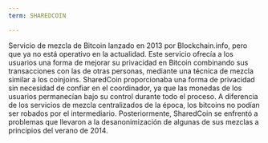 ```yaml
---
term: SHAREDCOIN

---
```

Servicio de mezcla de Bitcoin lanzado en 2013 por Blockchain.info, pero que ya no está operativo en la actualidad. Este servicio ofrecía a los usuarios una forma de mejorar su privacidad en Bitcoin combinando sus transacciones con las de otras personas, mediante una técnica de mezcla similar a los coinjoins. SharedCoin proporcionaba una forma de privacidad sin necesidad de confiar en el coordinador, ya que las monedas de los usuarios permanecían bajo su control durante todo el proceso. A diferencia de los servicios de mezcla centralizados de la época, los bitcoins no podían ser robados por el intermediario. Posteriormente, SharedCoin se enfrentó a problemas que llevaron a la desanonimización de algunas de sus mezclas a principios del verano de 2014.